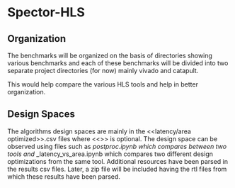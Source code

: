 # Spector-HLS

## Organization

The benchmarks will be organized on the basis of directories showing various
benchmarks and each of these benchmarks will be divided into two separate 
project directories (for now) mainly vivado and catapult. 

This would help compare the various HLS tools and help in better organization.

## Design Spaces
The algorithms design spaces are mainly in the <tool>_<algorithm>_<<latency/area optimized>>.csv files where <<>> is optional. The design space can be observed using files such as <algorithm>_postproc.ipynb which compares between two tools and <tool>_<algorithm>_latency_vs_area.ipynb which compares two different design optimizations from the same tool. Additional resources have been parsed in the results csv files. Later, a zip file will be included having the rtl files from which these results have been parsed. 
